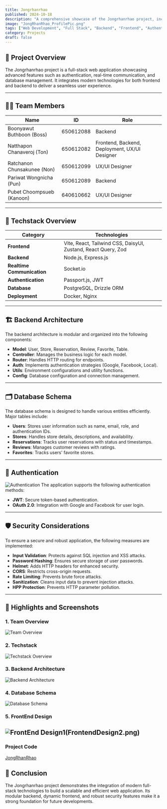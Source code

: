```yaml
---
title: Jongrhanrhao 
published: 2024-10-18
description: "A comprehensive showcase of the Jongrhanrhao project, including team, technologies, backend architecture, database schema, authentication, and security considerations."
image: "JongRhanRhao_ProfilePic.png"
tags: ["Web Development", "Full Stack", "Backend", "Frontend", "Authentication", "Security"]
category: Projects
draft: false
---
```



## 🎯 **Project Overview**
The Jongrhanrhao project is a full-stack web application showcasing advanced features such as authentication, real-time communication, and database management. It integrates modern technologies for both frontend and backend to deliver a seamless user experience.

---

## 🧑‍💻 **Team Members** 

| Name                      | ID         | Role                  |
|---------------------------|------------|-----------------------|
| Boonyawut Buthboon (Boss) | 650612088  | Backend               |
| Natthapon Chanaveroj (Ton)| 650612082  | Frontend, Backend, Deployment, UX/UI Designer |
| Ratchanon Chunsakunee (Non)| 650612099 | UX/UI Designer        |
| Pariwat Wongnicha (Pun)   | 650612089  | Backend               |
| Pubet Choompsueb (Kanoon) | 640610662  | UX/UI Designer        |

---

## 🚀 **Techstack Overview**

| **Category**              | **Technologies**                                       |
|---------------------------|-------------------------------------------------------|
| **Frontend**              | Vite, React, Tailwind CSS, DaisyUI, Zustand, React Query, Zod |
| **Backend**               | Node.js, Express.js                                    |
| **Realtime Communication**| Socket.io                                             |
| **Authentication**        | Passport.js, JWT                                      |
| **Database**              | PostgreSQL, Drizzle ORM                                |
| **Deployment**            | Docker, Nginx                                         |

---

## 🏗️ **Backend Architecture**
The backend architecture is modular and organized into the following components:

- **Model**: User, Store, Reservation, Review, Favorite, Table.
- **Controller**: Manages the business logic for each model.
- **Router**: Handles HTTP routing for endpoints.
- **Auth**: Implements authentication strategies (Google, Facebook, Local).
- **Utils**: Environment configurations and utility functions.
- **Config**: Database configuration and connection management.

---

## 🗂️ **Database Schema**

The database schema is designed to handle various entities efficiently. Major tables include:

- **Users**: Stores user information such as name, email, role, and authentication IDs.
- **Stores**: Handles store details, descriptions, and availability.
- **Reservations**: Tracks user reservations with status and timestamps.
- **Reviews**: Manages customer reviews with ratings.
- **Favorites**: Tracks users' favorite stores.

---

## 🔐 **Authentication**
![Authentication](Authentication.png)
The application supports the following authentication methods:

- **JWT**: Secure token-based authentication.
- **OAuth 2.0**: Integration with Google and Facebook for user login.

---

## 🛡️ **Security Considerations**
To ensure a secure and robust application, the following measures are implemented:

- **Input Validation**: Protects against SQL injection and XSS attacks.
- **Password Hashing**: Ensures secure storage of user passwords.
- **Helmet**: Adds HTTP headers for enhanced security.
- **CORS**: Restricts cross-origin requests.
- **Rate Limiting**: Prevents brute force attacks.
- **Sanitization**: Cleans input data to prevent injection attacks.
- **HPP Protection**: Prevents HTTP parameter pollution.

---

## 🌟 **Highlights and Screenshots**

### **1. Team Overview**
![Team Overview](Team_Overview.png)

### **2. Techstack** 
![Techstack Overview](Techstack_Overview.png)

### **3. Backend Architecture**
![Backend Architecture](Backend_Architecture.png)

### **4. Database Schema**
![Database Schema](Database_Schema.png)

 ### **5. FrontEnd Design** 
 ![FrontEnd Design1](FrontendDesign1.png)(FrontendDesign2.png) 
 --- 

 ### **Project Code** 
 [JongRhanRhao](https://github.com/JongRhanRhao) 


## 📝 **Conclusion**
The Jongrhanrhao project demonstrates the integration of modern full-stack technologies to build a scalable and efficient web application. Its modular backend, dynamic frontend, and robust security features make it a strong foundation for future developments. 
